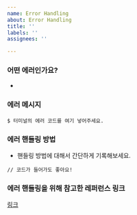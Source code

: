 ```yaml
---
name: Error Handling
about: Error Handling
title: ''
labels: ''
assignees: ''

---
```


### **어떤 에러인가요?**

- 

### **에러 메시지**

`$ 터미널의 에러 코드를 여기 넣어주세요.`

### **에러 핸들링 방법**

- 핸들링 방법에 대해서 간단하게 기록해보세요.

`// 코드가 들어가도 좋아요!`

### **에러 핸들링을 위해 참고한 레퍼런스 링크**

[링크](https://github.com/codestates/Memory.log-Client/issues/19)
